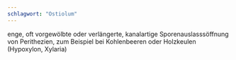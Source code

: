 ```yaml
---
schlagwort: "Ostiolum"
---
```

enge, oft vorgewölbte oder verlängerte, kanalartige Sporenauslasssöffnung von Perithezien, zum Beispiel bei Kohlenbeeren oder Holzkeulen (Hypoxylon, Xylaria)


